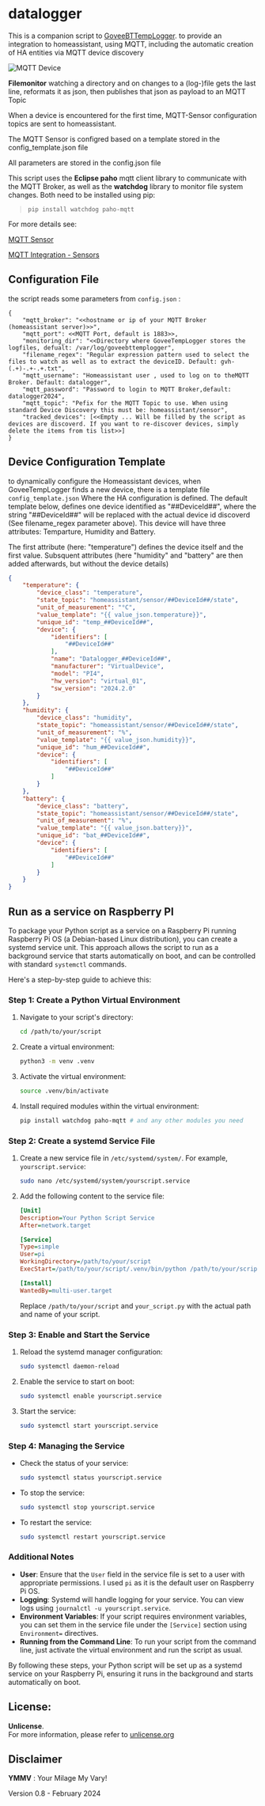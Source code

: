# datalogger

This is a companion script to [GoveeBTTempLogger](https://github.com/wcbonner/GoveeBTTempLogger). to provide an integration to homeassistant, using MQTT, including the automatic creation of HA entities via MQTT device discovery  



![MQTT Device](./mqtt_device.png)


**Filemonitor** watching a directory and on changes to a (log-)file gets the last line, reformats it as json, then publishes that json as payload to an MQTT Topic

When a device is encountered for the first time, MQTT-Sensor configuration topics are sent to homeassistant.  

The MQTT Sensor is configred based on a template stored in the config_template.json file

All parameters are stored in the config.json file

This script uses the **Eclipse paho** mqtt client library to communicate with the MQTT Broker, as well as the **watchdog** library to monitor file system changes.
Both need to be installed using pip:  

   >`pip install watchdog paho-mqtt`

For more details see:  

   [MQTT Sensor](https://www.home-assistant.io/integrations/sensor.mqtt/)

   [MQTT Integration - Sensors](https://www.home-assistant.io/integrations/mqtt/#sensors)


## Configuration File

the script reads some parameters from `config.json` :  

```
{
    "mqtt_broker": "<<hostname or ip of your MQTT Broker (homeassistant server)>>",
    "mqtt_port": <<MQTT Port, default is 1883>>,
    "monitoring_dir": "<<Directory where GoveeTempLogger stores the logfiles, defualt: /var/log/goveebttemplogger",
    "filename_regex": "Regular expression pattern used to select the files to watch as well as to extract the deviceID. Default: gvh-(.+)-.+-.+.txt",
    "mqtt_username": "Homeassistant user , used to log on to theMQTT Broker. Default: datalogger",
    "mqtt_password": "Password to login to MQTT Broker,default: datalogger2024",
    "mqtt_topic": "Pefix for the MQTT Topic to use. When using standard Device Discovery this must be: homeassistant/sensor",
    "tracked_devices": [<<Empty ... Will be filled by the script as devices are discoverd. If you want to re-discover devices, simply delete the items from tis list>>]
}

```

## Device Configuration Template

to dynamically configure the Homeassistant devices, when GoveeTempLogger finds a new device, there is a template file `config_template.json` Where the HA configuration is defined. The default template below, defines one device identified as "##DeviceId##", where the string "##DeviceId##" will be replaced with the actual device id discoverd (See filename_regex parameter above). This device will have three attributes: Temparture, Humidity and Battery.

The first attribute (here: "temperature") defines the device itself and the first value. Subsquent attributes (here "humidity" and "battery" are then added afterwards, but without the device details)

```json
{
    "temperature": {
        "device_class": "temperature",
        "state_topic": "homeassistant/sensor/##DeviceId##/state",
        "unit_of_measurement": "°C",
        "value_template": "{{ value_json.temperature}}",
        "unique_id": "temp_##DeviceId##",
        "device": {
            "identifiers": [
                "##DeviceId##"
            ],
            "name": "Datalogger_##DeviceId##",
            "manufacturer": "VirtualDevice",
            "model": "PI4",
            "hw_version": "virtual_01",
            "sw_version": "2024.2.0"
        }
    },
    "humidity": {
        "device_class": "humidity",
        "state_topic": "homeassistant/sensor/##DeviceId##/state",
        "unit_of_measurement": "%",
        "value_template": "{{ value_json.humidity}}",
        "unique_id": "hum_##DeviceId##",
        "device": {
            "identifiers": [
                "##DeviceId##"
            ]
        }
    },
    "battery": {
        "device_class": "battery",
        "state_topic": "homeassistant/sensor/##DeviceId##/state",
        "unit_of_measurement": "%",
        "value_template": "{{ value_json.battery}}",
        "unique_id": "bat_##DeviceId##",
        "device": {
            "identifiers": [
                "##DeviceId##"
            ]
        }
    }
}
```


## Run as a service on Raspberry PI

To package your Python script as a service on a Raspberry Pi running Raspberry Pi OS (a Debian-based Linux distribution), you can create a systemd service unit. This approach allows the script to run as a background service that starts automatically on boot, and can be controlled with standard `systemctl` commands.

Here's a step-by-step guide to achieve this:

### Step 1: Create a Python Virtual Environment

1. Navigate to your script's directory:

   ```bash
   cd /path/to/your/script
   ```

2. Create a virtual environment:

   ```bash
   python3 -m venv .venv
   ```

3. Activate the virtual environment:

   ```bash
   source .venv/bin/activate
   ```

4. Install required modules within the virtual environment:

   ```bash
   pip install watchdog paho-mqtt # and any other modules you need
   ```

### Step 2: Create a systemd Service File

1. Create a new service file in `/etc/systemd/system/`. For example, `yourscript.service`:

   ```bash
   sudo nano /etc/systemd/system/yourscript.service
   ```

2. Add the following content to the service file:

   ```ini
   [Unit]
   Description=Your Python Script Service
   After=network.target

   [Service]
   Type=simple
   User=pi
   WorkingDirectory=/path/to/your/script
   ExecStart=/path/to/your/script/.venv/bin/python /path/to/your/script/your_script.py

   [Install]
   WantedBy=multi-user.target
   ```

   Replace `/path/to/your/script` and `your_script.py` with the actual path and name of your script.

### Step 3: Enable and Start the Service

1. Reload the systemd manager configuration:

   ```bash
   sudo systemctl daemon-reload
   ```

2. Enable the service to start on boot:

   ```bash
   sudo systemctl enable yourscript.service
   ```

3. Start the service:

   ```bash
   sudo systemctl start yourscript.service
   ```

### Step 4: Managing the Service

- Check the status of your service:

  ```bash
  sudo systemctl status yourscript.service
  ```

- To stop the service:

  ```bash
  sudo systemctl stop yourscript.service
  ```

- To restart the service:

  ```bash
  sudo systemctl restart yourscript.service
  ```

### Additional Notes

- **User**: Ensure that the `User` field in the service file is set to a user with appropriate permissions. I used `pi` as it is the default user on Raspberry Pi OS.
- **Logging**: Systemd will handle logging for your service. You can view logs using `journalctl -u yourscript.service`.
- **Environment Variables**: If your script requires environment variables, you can set them in the service file under the `[Service]` section using `Environment=` directives.
- **Running from the Command Line**: To run your script from the command line, just activate the virtual environment and run the script as usual.

By following these steps, your Python script will be set up as a systemd service on your Raspberry Pi, ensuring it runs in the background and starts automatically on boot.


## License: 

**Unlicense**.  
For more information, please refer to [unlicense.org](http://unlicense.org/)


## Disclaimer

**YMMV** : Your Milage My Vary!




Version 0.8 - February 2024